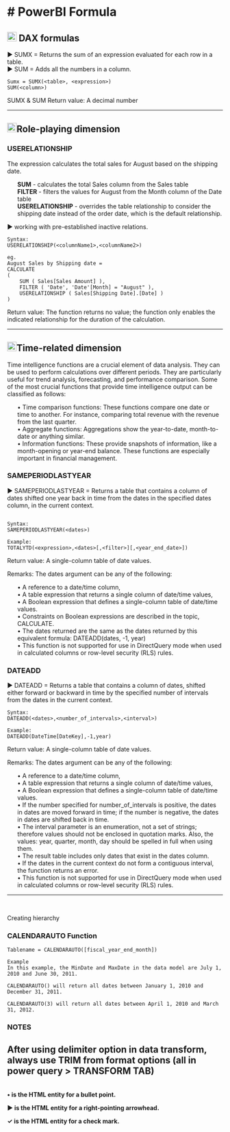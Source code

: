 <!DOCTYPE html>
<html lang="en">

 <head>
    <meta charset="UTF-8">
    <meta name="viewport" content="width=device-width, initial-scale=1.0">
</head>   
<body>
<h1># PowerBI Formula </h1>


<h2><img src="https://drive.google.com/uc?export=download&id=1H_9MUHK9xMPUTtsVY8mjDs9lcVDIgyBU" width="22"> DAX formulas</h2>


&#9654; SUMX = Returns the sum of an expression evaluated for each row in a table. <br>
&#9654; SUM = Adds all the numbers in a column.


```
Sumx = SUMX(<table>, <expression>)
SUM(<column>)
```

SUMX & SUM Return value: A decimal number


------------------------------------------------------------------------------------------------------


<h2><img src="https://drive.google.com/uc?export=download&id=1H_9MUHK9xMPUTtsVY8mjDs9lcVDIgyBU" width="22">Role-playing dimension</h2>

<h3>USERELATIONSHIP</h3>
The expression calculates the total sales for August based on the shipping date.
<ul>
<b>SUM</b> - calculates the total Sales column from the Sales table<br>
<b>FILTER</b> - filters the values for August from the Month column of the Date table<br>
<b>USERELATIONSHIP</b> - overrides the table relationship to consider the shipping date instead of the order date, which is the default relationship.<br>
</ul>

&#9654; working with pre-established inactive  relations.

```
Syntax:
USERELATIONSHIP(<columnName1>,<columnName2>)

eg.
August Sales by Shipping date =
CALCULATE 
(
    SUM ( Sales[Sales Amount] ),
    FILTER ( 'Date', 'Date'[Month] = "August" ),
    USERELATIONSHIP ( Sales[Shipping Date].[Date] )
)

```

Return value: The function returns no value; the function only enables the indicated relationship for the duration of the calculation.

------------------------------------------------------------------------------------------------------

<h2><img src="https://drive.google.com/uc?export=download&id=1H_9MUHK9xMPUTtsVY8mjDs9lcVDIgyBU" width="22">Time-related dimension</h2>



<p>Time intelligence functions are a crucial element of data analysis. They can be used to perform calculations over different periods. They are particularly useful for trend analysis, forecasting, and performance comparison. Some of the most crucial functions that provide time intelligence output can be classified as follows: </p>

<ul>
&#8226; Time comparison functions: These functions compare one date or time to another. For instance, comparing total revenue with the revenue from the last quarter. </br>
&#8226; Aggregate functions: Aggregations show the year-to-date, month-to-date or anything similar. </br>
&#8226; Information functions: These provide snapshots of information, like a month-opening or year-end balance. These functions are especially important in financial management.</br>

</ul>


<h3>SAMEPERIODLASTYEAR</h3>
&#9654; SAMEPERIODLASTYEAR = Returns a table that contains a column of dates shifted one year back in time from the dates in the specified dates column, in the current context. <br>

```

Syntax:
SAMEPERIODLASTYEAR(<dates>)  

Example:
TOTALYTD(<expression>,<dates>[,<filter>][,<year_end_date>])

```

Return value: A single-column table of date values.


Remarks: The dates argument can be any of the following:
<ul>
&#8226; A reference to a date/time column, <br>
&#8226; A table expression that returns a single column of date/time values,<br>
&#8226; A Boolean expression that defines a single-column table of date/time values.<br>
&#8226; Constraints on Boolean expressions are described in the topic, CALCULATE.<br>
&#8226; The dates returned are the same as the dates returned by this equivalent formula: DATEADD(dates, -1, year)<br>
&#8226; This function is not supported for use in DirectQuery mode when used in calculated columns or row-level security (RLS) rules.<br>
</ul>


<h3>DATEADD</h3>

&#9654; DATEADD = Returns a table that contains a column of dates, shifted either forward or backward in time by the specified number of intervals from the dates in the current context. <br>

```
Syntax:
DATEADD(<dates>,<number_of_intervals>,<interval>)

Example:
DATEADD(DateTime[DateKey],-1,year)

```

Return value: A single-column table of date values.

Remarks: The dates argument can be any of the following:

<ul>
&#8226; A reference to a date/time column,<br>
&#8226; A table expression that returns a single column of date/time values,<br>
&#8226; A Boolean expression that defines a single-column table of date/time values.<br>
&#8226; If the number specified for number_of_intervals is positive, the dates in dates are moved forward in time; if the number is negative, the dates in dates are shifted back in time.<br>
&#8226; The interval parameter is an enumeration, not a set of strings; therefore values should not be enclosed in quotation marks. Also, the values: year, quarter, month, day should be spelled in full when using them.<br>
&#8226; The result table includes only dates that exist in the dates column.<br>
&#8226; If the dates in the current context do not form a contiguous interval, the function returns an error.<br>
&#8226; This function is not supported for use in DirectQuery mode when used in calculated columns or row-level security (RLS) rules.<br>
</ul>

-------------------------------------------------------------------------------------------------------------------------------------------------------------
<br>

Creating hierarchy


<h3>CALENDARAUTO Function</h3>

```
Tablename = CALENDARAUTO([fiscal_year_end_month])  

Example
In this example, the MinDate and MaxDate in the data model are July 1, 2010 and June 30, 2011.

CALENDARAUTO() will return all dates between January 1, 2010 and December 31, 2011.

CALENDARAUTO(3) will return all dates between April 1, 2010 and March 31, 2012.
```

<h3>NOTES</h3>

After using delimiter option in data transform, always use TRIM from format options (all in power query > TRANSFORM TAB)
-------------------------------------------------------------------------------------------------------------------------------------------------------------
<br>



<b>
&#8226; is the HTML entity for a bullet point.<br>
    
&#9654; is the HTML entity for a right-pointing arrowhead.<br>

&#10003; is the HTML entity for a check mark.<br>
</b>

</body>
</html>


